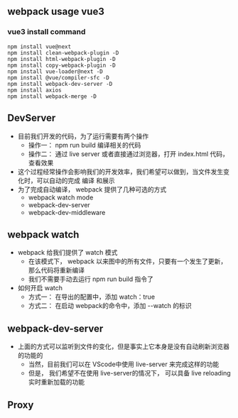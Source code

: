 ## webpack usage vue3
### vue3 install command
```shell
npm install vue@next
npm install clean-webpack-plugin -D
npm install html-webpack-plugin -D
npm install copy-webpack-plugin -D
npm install vue-loader@next -D
npm install @vue/compiler-sfc -D
npm install webpack-dev-server -D
npm install axios
npm install webpack-merge -D
```

## DevServer
+ 目前我们开发的代码，为了运行需要有两个操作
  + 操作一： npm run  build 编译相关的代码
  + 操作二： 通过 live server 或者直接通过浏览器，打开 index.html 代码，查看效果
+ 这个过程经常操作会影响我们的开发效率，我们希望可以做到，当文件发生变化时，可以自动的完成 编译 和展示
+ 为了完成自动编译， webpack 提供了几种可选的方式
  + webpack watch mode
  + webpack-dev-server
  + webpack-dev-middleware

## webpack watch
+ webpack 给我们提供了 watch 模式
  + 在该模式下， webpack 以来图中的所有文件，只要有一个发生了更新，那么代码将重新编译
  + 我们不需要手动去运行 npm run build 指令了
+ 如何开启 watch 
  + 方式一： 在导出的配置中，添加 watch：true
  + 方式二： 在启动 webpack的命令中，添加 --watch 的标识

## webpack-dev-server
+ 上面的方式可以监听到文件的变化，但是事实上它本身是没有自动刷新浏览器的功能的
  + 当然，目前我们可以在 VScode中使用 live-server 来完成这样的功能
  + 但是， 我们希望不在使用 live-server的情况下， 可以具备 live reloading 实时重新加载的功能

## Proxy

 